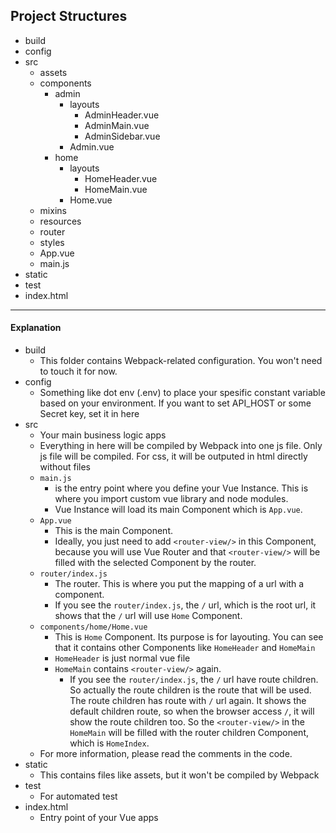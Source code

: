 ## Project Structures

- build
- config
- src
    - assets
    - components
        - admin
            - layouts
                - AdminHeader.vue
                - AdminMain.vue
                - AdminSidebar.vue
            - Admin.vue
        - home
            - layouts
                - HomeHeader.vue
                - HomeMain.vue
            - Home.vue
    - mixins
    - resources
    - router
    - styles
    - App.vue
    - main.js
- static
- test
- index.html

----

#### Explanation

- build
    - This folder contains Webpack-related configuration. You won't need to touch it for now.
- config
    - Something like dot env (.env) to place your spesific constant variable based on your environment. If you want to set API_HOST or some Secret key, set it in here
- src
    - Your main business logic apps
    - Everything in here will be compiled by Webpack into one js file. Only js file will be compiled. For css, it will be outputed in html directly without files
    - `main.js` 
        - is the entry point where you define your Vue Instance. This is where you import custom vue library and node modules. 
        - Vue Instance will load its main Component which is `App.vue`. 
    - `App.vue`
        - This is the main Component. 
        - Ideally, you just need to add `<router-view/>` in this Component, because you will use Vue Router and that `<router-view/>` will be filled with the selected Component by the router.
    - `router/index.js`
        - The router. This is where you put the mapping of a url with a component.
        - If you see the `router/index.js`, the `/` url, which is the root url, it shows that the `/` url will use `Home` Component.
    - `components/home/Home.vue`
        - This is `Home` Component. Its purpose is for layouting. You can see that it contains other Components like `HomeHeader` and `HomeMain`
        - `HomeHeader` is just normal vue file
        - `HomeMain` contains `<router-view/>` again.
            - If you see the `router/index.js`, the `/` url have route children. So actually the route children is the route that will be used. The route children has route with `/` url again. It shows the default children route, so when the browser access `/`, it will show the route children too. So the `<router-view/>` in the `HomeMain` will be filled with the router children Component, which is `HomeIndex`.
    - For more information, please read the comments in the code.
- static
    - This contains files like assets, but it won't be compiled by Webpack
- test
    - For automated test
- index.html
    - Entry point of your Vue apps